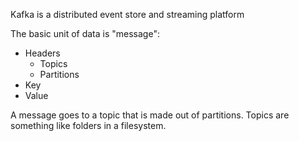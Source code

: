 Kafka is a distributed event store and streaming platform

The basic unit of data is "message":
- Headers
	- Topics
	- Partitions
- Key
- Value

A message goes to a topic that is made out of partitions. Topics are something like folders in a filesystem.